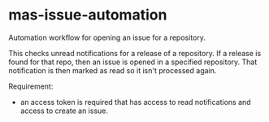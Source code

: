 # mas-issue-automation
Automation workflow for opening an issue for a repository. 


This checks unread notifications for a release of a repository.
If a release is found for that repo, then an issue is opened in 
a specified repository.  That notification is then marked as read
so it isn't processed again.

Requirement: 
   - an access token is required that has access to read notifications
    and access to create an issue.
 
